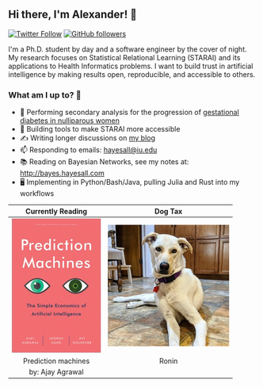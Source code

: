 ## Hi there, I'm Alexander! 👋

[![Twitter Follow](https://img.shields.io/twitter/follow/alexanderlhayes?label=%40alexanderlhayes&style=social)](https://twitter.com/alexanderlhayes)
[![GitHub followers](https://img.shields.io/github/followers/hayesall?label=%40hayesall&style=social)](https://github.com/hayesall)

I'm a Ph.D. student by day and a software engineer by the cover of night.
My research focuses on Statistical Relational Learning (STARAI) and its
applications to Health Informatics problems. I want to build trust in artificial
intelligence by making results open, reproducible, and accessible to others.

### What am I up to? 🤔

- 🤰 Performing secondary analysis for the progression of [gestational diabetes in nulliparous women](https://doc.numom2b.org/en/latest/)
- 🔧 Building tools to make STARAI more accessible
- ✍️ Writing longer discussions on [my blog](https://hayesall.com/blog/)
- 📫 Responding to emails: hayesall@iu.edu
- 📚 Reading on Bayesian Networks, see my notes at: http://bayes.hayesall.com
- 🖥️ Implementing in Python/Bash/Java, pulling Julia and Rust into my workflows

| Currently Reading       | Dog Tax |
| :---------------------: | :-----: |
| ![Prediction machines](https://raw.githubusercontent.com/hayesall/hayesall/master/static/images/cover.jpg) | ![Ronin](https://raw.githubusercontent.com/hayesall/hayesall/master/static/images/ronin.jpg) |
| Prediction machines | Ronin |
| by: Ajay Agrawal | |
